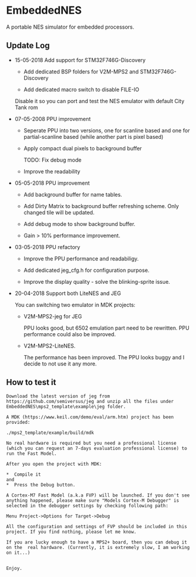 # EmbeddedNES

A portable NES simulator for embedded processors. 


## Update Log
- 15-05-2018 Add support for STM32F746G-Discovery
    
    * Add dedicated BSP folders for V2M-MPS2 and STM32F746G-Discovery
    
    * Add dedicated macro switch to disable FILE-IO 
        
    Disable it so you can port and test the NES emulator with default City Tank rom

- 07-05-2008 PPU improvement 

    * Seperate PPU into two versions, one for scanline based and one for partial-scanline based (while another part is pixel based)
    
    * Apply compact dual pixels to background buffer
    
        TODO: Fix debug mode
        
    * Improve the readability

- 05-05-2018 PPU improvement
    
    * Add background buffer for name tables.
    
    * Add Dirty Matrix to background buffer refreshing scheme. Only changed tile will be updated. 
    
    * Add debug mode to show background buffer. 
    
    * Gain > 10% performance improvement.

- 03-05-2018 PPU refactory 

    * Improve the PPU performance and readabiligy. 
    
    * Add dedicated jeg_cfg.h for configuration purpose. 
    
    * Improve the display quality - solve the blinking-sprite issue.

- 20-04-2018 Support both LiteNES and JEG
    
    You can switching two emulator in MDK projects:
    
    * V2M-MPS2-jeg for JEG

        PPU looks good, but 6502 emulation part need to be rewritten. PPU performance could also be improved. 

    * V2M-MPS2-LiteNES.
    
        The performance has been improved. The PPU looks buggy and I decide to not use it any more.
    
   
## How to test it

    Download the latest version of jeg from https://github.com/semiversus/jeg and unzip all the files under EmbeddedNES\mps2_template\example\jeg folder.
    
    A MDK (https://www.keil.com/demo/eval/arm.htm) project has been provided:
    
    ./mps2_template/example/build/mdk
    
    No real hardware is required but you need a professional license (which you can request an 7-days evaluation professional license) to run the Fast Model.
    
    After you open the project with MDK:
    
    *  Compile it 
    and 
    *  Press the Debug button. 
    
    A Cortex-M7 Fast Model (a.k.a FVP) will be launched. If you don't see anything happened, please make sure "Models Cortex-M Debugger" is selected in the debugger settings by checking following path:
    
    Menu Project->Options for Target->Debug
    
    All the configuration and settings of FVP should be included in this project. If you find nothing, please let me know.
    
    If you are lucky enough to have a MPS2+ board, then you can debug it on the  real hardware. (Currently, it is extremely slow, I am working on it...)
    
    
    Enjoy.
